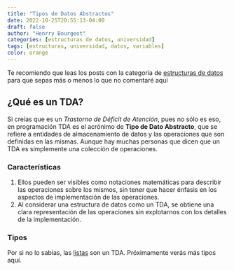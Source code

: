 ```yaml
---
title: "Tipos de Datos Abstractos"
date: 2022-10-25T20:55:13-04:00
draft: false
author: "Henrry Bourgeot"
categories: [estructuras de datos, universidad]
tags: [estructuras, universidad, datos, variables]
color: orange
---
```


Te recomiendo que leas los posts con la categoría de [estructuras de datos](/categories/estructuras-de-datos) para que sepas más o menos lo que no comentaré aquí

## ¿Qué es un TDA?

Si creías que es un _Trastorno de Déficit de Atención_, pues no sólo es eso, en programación TDA es el acrónimo de **Tipo de Dato Abstracto**, que se refiere a entidades de almacenamiento de datos y las operaciones que son definidas en las mismas. Aunque hay muchas personas que dicen que un TDA es simplemente una colección de operaciones.

### Características

1. Ellos pueden ser visibles como notaciones matemáticas para describir las operaciones sobre los mismos, sin tener que hacer énfasis en los aspectos de implementación de las operaciones.
2. Al considerar una estructura de datos como un TDA, se obtiene una clara representación de las operaciones sin explotarnos con los detalles de la implementación.

### Tipos

Por si no lo sabías, las [listas](/listas) son un TDA. Próximamente verás más tipos aquí.
